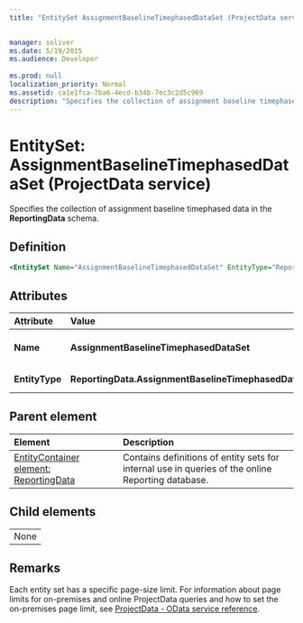 ```yaml
---
title: "EntitySet AssignmentBaselineTimephasedDataSet (ProjectData service)"

 
manager: soliver
ms.date: 5/19/2015
ms.audience: Developer
 
ms.prod: null
localization_priority: Normal
ms.assetid: ca1e1fca-7ba6-4ecd-b34b-7ec3c2d5c969
description: "Specifies the collection of assignment baseline timephased data in the ReportingData schema."
---
```


# EntitySet: AssignmentBaselineTimephasedDataSet (ProjectData service)

Specifies the collection of assignment baseline timephased data in the **ReportingData** schema. 
  
## Definition

```XML
<EntitySet Name="AssignmentBaselineTimephasedDataSet" EntityType="ReportingData.AssignmentBaselineTimephasedData" />

```

## Attributes

|**Attribute**|**Value**|**Description**|
|:-----|:-----|:-----|
|**Name** <br/> |**AssignmentBaselineTimephasedDataSet** <br/> |The name of the entity set.  <br/> |
|**EntityType** <br/> |**ReportingData.AssignmentBaselineTimephasedDataSet** <br/> |The type of entity.  <br/> |
   
## Parent element

|**Element**|**Description**|
|:-----|:-----|
|[EntityContainer element: ReportingData](entitycontainer-reportingdata-projectdata-service.md) <br/> |Contains definitions of entity sets for internal use in queries of the online Reporting database.  <br/> |
   
## Child elements

||
|:-----|
|None |
   
## Remarks

Each entity set has a specific page-size limit. For information about page limits for on-premises and online ProjectData queries and how to set the on-premises page limit, see [ProjectData - OData service reference](projectdataproject-odata-service-reference.md).
  

